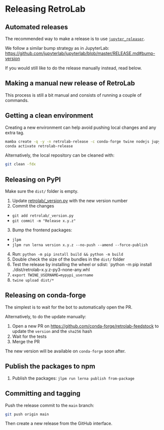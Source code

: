 # Releasing RetroLab

## Automated releases

The recommended way to make a release is to use [`jupyter_releaser`](https://github.com/jupyter-server/jupyter_releaser#checklist-for-adoption).

We follow a similar bump strategy as in JupyterLab: https://github.com/jupyterlab/jupyterlab/blob/master/RELEASE.md#bump-version

If you would still like to do the release manually instead, read below.

## Making a manual new release of RetroLab

This process is still a bit manual and consists of running a couple of commands.

## Getting a clean environment

Creating a new environment can help avoid pushing local changes and any extra tag.

```bash
mamba create -q -y -n retrolab-release -c conda-forge twine nodejs jupyter-packaging jupyterlab -y
conda activate retrolab-release
```

Alternatively, the local repository can be cleaned with:

```bash
git clean -fdx
```

## Releasing on PyPI

Make sure the `dist/` folder is empty.

1. Update [retrolab/\_version.py](./retrolab/_version.py) with the new version number
2. Commit the changes

- `git add retrolab/_version.py`
- `git commit -m "Release x.y.z"`

3. Bump the frontend packages:

- `jlpm`
- `jlpm run lerna version x.y.z --no-push --amend --force-publish`

4. Run: `python -m pip install build && python -m build`
5. Double check the size of the bundles in the `dist/` folder
6. Test the release by installing the wheel or sdist: `python -m pip install ./dist/retrolab-x.y.z-py3-none-any.whl
7. `export TWINE_USERNAME=mypypi_username`
8. `twine upload dist/*`

## Releasing on conda-forge

The simplest is to wait for the bot to automatically open the PR.

Alternatively, to do the update manually:

1. Open a new PR on https://github.com/conda-forge/retrolab-feedstock to update the `version` and the `sha256` hash
2. Wait for the tests
3. Merge the PR

The new version will be available on `conda-forge` soon after.

## Publish the packages to npm

1. Publish the packages: `jlpm run lerna publish from-package`

## Committing and tagging

Push the release commit to the `main` branch:

```bash
git push origin main
```

Then create a new release from the GitHub interface.

